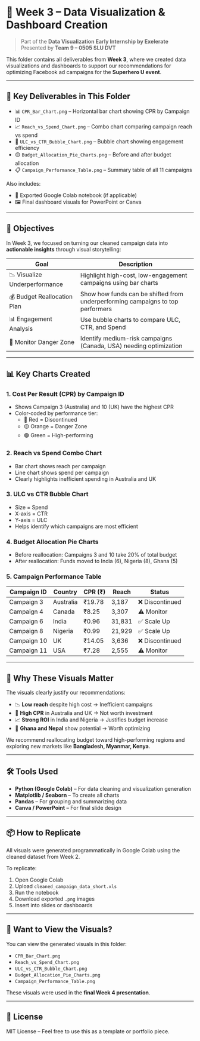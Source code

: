 # 🧠 Week 3 – Data Visualization & Dashboard Creation  
> Part of the **Data Visualization Early Internship by Exelerate**  
> Presented by **Team 9 – 0505 SLU DVT**

This folder contains all deliverables from **Week 3**, where we created data visualizations and dashboards to support our recommendations for optimizing Facebook ad campaigns for the **Superhero U event**.

---

## 📄 Key Deliverables in This Folder

- 📊 `CPR_Bar_Chart.png` – Horizontal bar chart showing CPR by Campaign ID  
- 📈 `Reach_vs_Spend_Chart.png` – Combo chart comparing campaign reach vs spend  
- 🧠 `ULC_vs_CTR_Bubble_Chart.png` – Bubble chart showing engagement efficiency  
- 🟡 `Budget_Allocation_Pie_Charts.png` – Before and after budget allocation  
- 📋 `Campaign_Performance_Table.png` – Summary table of all 11 campaigns  

Also includes:
- 🔗 Exported Google Colab notebook (if applicable)
- 🖼 Final dashboard visuals for PowerPoint or Canva

---

## 🎯 Objectives

In Week 3, we focused on turning our cleaned campaign data into **actionable insights** through visual storytelling:

| Goal | Description |
|------|-------------|
| 📉 Visualize Underperformance | Highlight high-cost, low-engagement campaigns using bar charts |
| 💰 Budget Reallocation Plan | Show how funds can be shifted from underperforming campaigns to top performers |
| 📊 Engagement Analysis | Use bubble charts to compare ULC, CTR, and Spend |
| 🧭 Monitor Danger Zone | Identify medium-risk campaigns (Canada, USA) needing optimization |

---

## 📊 Key Charts Created

### 1. **Cost Per Result (CPR) by Campaign ID**
- Shows Campaign 3 (Australia) and 10 (UK) have the highest CPR
- Color-coded by performance tier:
  - 🔴 Red = Discontinued
  - 🟡 Orange = Danger Zone
  - 🟢 Green = High-performing

### 2. **Reach vs Spend Combo Chart**
- Bar chart shows reach per campaign
- Line chart shows spend per campaign
- Clearly highlights inefficient spending in Australia and UK

### 3. **ULC vs CTR Bubble Chart**
- Size = Spend
- X-axis = CTR
- Y-axis = ULC
- Helps identify which campaigns are most efficient

### 4. **Budget Allocation Pie Charts**
- Before reallocation: Campaigns 3 and 10 take 20% of total budget
- After reallocation: Funds moved to India (6), Nigeria (8), Ghana (5)

### 5. **Campaign Performance Table**
| Campaign ID | Country | CPR (₹) | Reach | Status |
|------------|---------|--------|-------|--------|
| Campaign 3 | Australia | ₹19.78 | 3,187 | ❌ Discontinued |
| Campaign 4 | Canada    | ₹8.25  | 3,307 | ⚠️ Monitor |
| Campaign 6 | India     | ₹0.96  | 31,831 | ✅ Scale Up |
| Campaign 8 | Nigeria   | ₹0.99  | 21,929 | ✅ Scale Up |
| Campaign 10| UK        | ₹14.05 | 3,636 | ❌ Discontinued |
| Campaign 11| USA       | ₹7.28  | 2,555 | ⚠️ Monitor |

---

## 🧩 Why These Visuals Matter

The visuals clearly justify our recommendations:
- 📉 **Low reach** despite high cost → Inefficient campaigns
- 💸 **High CPR** in Australia and UK → Not worth investment
- 📈 **Strong ROI** in India and Nigeria → Justifies budget increase
- 🧠 **Ghana and Nepal** show potential → Worth optimizing

We recommend reallocating budget toward high-performing regions and exploring new markets like **Bangladesh, Myanmar, Kenya**.

---

## 🛠 Tools Used

- **Python (Google Colab)** – For data cleaning and visualization generation
- **Matplotlib / Seaborn** – To create all charts
- **Pandas** – For grouping and summarizing data
- **Canva / PowerPoint** – For final slide design

---

## 📦 How to Replicate

All visuals were generated programmatically in Google Colab using the cleaned dataset from Week 2.

To replicate:
1. Open Google Colab
2. Upload `cleaned_campaign_data_short.xls`
3. Run the notebook
4. Download exported `.png` images
5. Insert into slides or dashboards

---

## 📌 Want to View the Visuals?

You can view the generated visuals in this folder:
- `CPR_Bar_Chart.png`
- `Reach_vs_Spend_Chart.png`
- `ULC_vs_CTR_Bubble_Chart.png`
- `Budget_Allocation_Pie_Charts.png`
- `Campaign_Performance_Table.png`

These visuals were used in the **final Week 4 presentation**.

---

## 🧾 License

MIT License – Feel free to use this as a template or portfolio piece.
